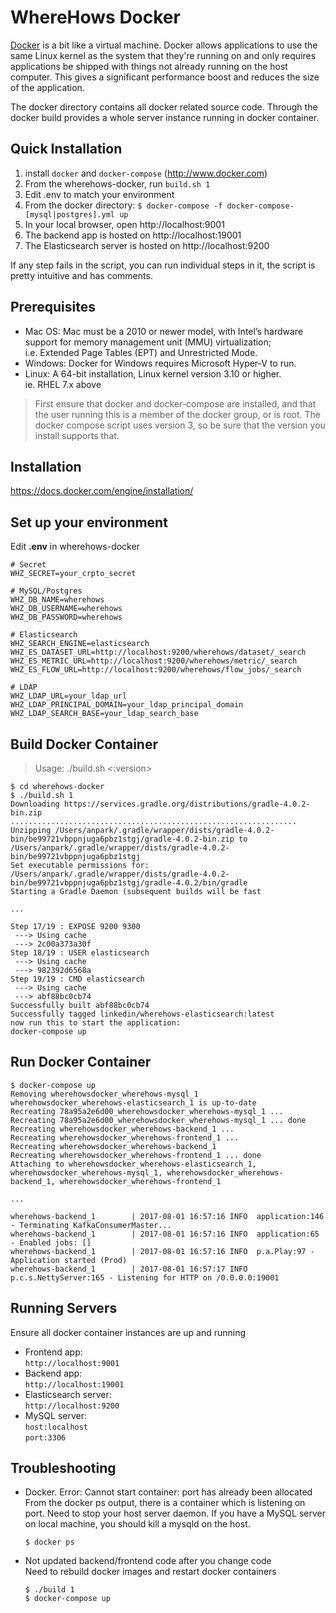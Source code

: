 # WhereHows Docker 
[Docker](http://www.docker.com) is a bit like a virtual machine.  Docker allows applications to use the same Linux kernel as the system that they're running on and only requires applications be shipped with things not already running on the host computer. This gives a significant performance boost and reduces the size of the application.   
  
The docker directory contains all docker related source code. 
Through the docker build provides a whole server instance running in docker container.   

## Quick Installation
1. install ```docker``` and ```docker-compose``` (http://www.docker.com)  
1. From the wherehows-docker, run ```build.sh 1```
1. Edit .env to match your environment
1. From the docker directory: ```$ docker-compose -f docker-compose-[mysql|postgres].yml up```
1. In your local browser, open http://localhost:9001
1. The backend app is hosted on http://localhost:19001
1. The Elasticsearch server is hosted on http://localhost:9200

If any step fails in the script, you can run individual steps in it, the script is pretty intuitive and has comments.

## Prerequisites
- Mac OS: Mac must be a 2010 or newer model, with Intel’s hardware support for memory management unit (MMU) virtualization;  
  i.e. Extended Page Tables (EPT) and Unrestricted Mode.
- Windows: Docker for Windows requires Microsoft Hyper-V to run.
- Linux: A 64-bit installation, Linux kernel version 3.10 or higher.  
  ie. RHEL 7.x above

> First ensure that docker and docker-compose are installed, and that the user running this is a member of the docker group, or is root.
> The docker compose script uses version 3, so be sure that the version you install supports that.
## Installation
https://docs.docker.com/engine/installation/


## Set up your environment
Edit **.env** in wherehows-docker
```
# Secret
WHZ_SECRET=your_crpto_secret
  
# MySQL/Postgres
WHZ_DB_NAME=wherehows
WHZ_DB_USERNAME=wherehows
WHZ_DB_PASSWORD=wherehows
  
# Elasticsearch
WHZ_SEARCH_ENGINE=elasticsearch
WHZ_ES_DATASET_URL=http://localhost:9200/wherehows/dataset/_search
WHZ_ES_METRIC_URL=http://localhost:9200/wherehows/metric/_search
WHZ_ES_FLOW_URL=http://localhost:9200/wherehows/flow_jobs/_search
  
# LDAP
WHZ_LDAP_URL=your_ldap_url
WHZ_LDAP_PRINCIPAL_DOMAIN=your_ldap_principal_domain
WHZ_LDAP_SEARCH_BASE=your_ldap_search_base
```

## Build Docker Container
> Usage: ./build.sh <:version>  
```
$ cd wherehows-docker
$ ./build.sh 1
Downloading https://services.gradle.org/distributions/gradle-4.0.2-bin.zip
................................................................
Unzipping /Users/anpark/.gradle/wrapper/dists/gradle-4.0.2-bin/be99721vbppnjuga6pbz1stgj/gradle-4.0.2-bin.zip to /Users/anpark/.gradle/wrapper/dists/gradle-4.0.2-bin/be99721vbppnjuga6pbz1stgj
Set executable permissions for: /Users/anpark/.gradle/wrapper/dists/gradle-4.0.2-bin/be99721vbppnjuga6pbz1stgj/gradle-4.0.2/bin/gradle
Starting a Gradle Daemon (subsequent builds will be fast  
  
...  
  
Step 17/19 : EXPOSE 9200 9300
 ---> Using cache
 ---> 2c00a373a30f
Step 18/19 : USER elasticsearch
 ---> Using cache
 ---> 982392d6568a
Step 19/19 : CMD elasticsearch
 ---> Using cache
 ---> abf88bc0cb74
Successfully built abf88bc0cb74
Successfully tagged linkedin/wherehows-elasticsearch:latest
now run this to start the application:
docker-compose up
``` 

 
## Run Docker Container
```
$ docker-compose up
Removing wherehowsdocker_wherehows-mysql_1
wherehowsdocker_wherehows-elasticsearch_1 is up-to-date
Recreating 78a95a2e6d00_wherehowsdocker_wherehows-mysql_1 ... 
Recreating 78a95a2e6d00_wherehowsdocker_wherehows-mysql_1 ... done
Recreating wherehowsdocker_wherehows-backend_1 ... 
Recreating wherehowsdocker_wherehows-frontend_1 ... 
Recreating wherehowsdocker_wherehows-backend_1
Recreating wherehowsdocker_wherehows-frontend_1 ... done
Attaching to wherehowsdocker_wherehows-elasticsearch_1, wherehowsdocker_wherehows-mysql_1, wherehowsdocker_wherehows-backend_1, wherehowsdocker_wherehows-frontend_1
  
...
  
wherehows-backend_1        | 2017-08-01 16:57:16 INFO  application:146 - Terminating KafkaConsumerMaster...
wherehows-backend_1        | 2017-08-01 16:57:16 INFO  application:65 - Enabled jobs: []
wherehows-backend_1        | 2017-08-01 16:57:16 INFO  p.a.Play:97 - Application started (Prod)
wherehows-backend_1        | 2017-08-01 16:57:17 INFO  p.c.s.NettyServer:165 - Listening for HTTP on /0.0.0.0:19001   

```

## Running Servers
Ensure all docker container instances are up and running
- Frontend app:  
    ```http://localhost:9001```  
- Backend app:  
    ```http://localhost:19001```  
- Elasticsearch server:   
    ```http://localhost:9200```    
- MySQL server:    
    ```host:localhost```   
    ```port:3306```

## Troubleshooting
- Docker. Error: Cannot start container: port has already been allocated  
  From the docker ps output, there is a container which is listening on port. Need to stop your host server daemon.
  If you have a MySQL server on local machine, you should kill a mysqld on the host.
  ```
  $ docker ps  
  
  ```
  

- Not updated backend/frontend code after you change code  
  Need to rebuild docker images and restart docker containers 
  ```
  $ ./build 1
  $ docker-compose up
  ```